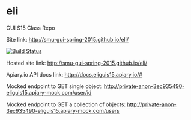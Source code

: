 # eli
GUI S15 Class Repo

Site link: http://smu-gui-spring-2015.github.io/eli/

[![Build Status](https://travis-ci.org/edjli2005/eli.svg?branch=master)](https://travis-ci.org/edjli2005/eli)

Hosted site link: http://smu-gui-spring-2015.github.io/eli/

Apiary.io API docs link: http://docs.eliguis15.apiary.io/#

Mocked endpoint to GET single object: http://private-anon-3ec935490-eliguis15.apiary-mock.com/user/id

Mocked endpoint to GET a collection of objects: http://private-anon-3ec935490-eliguis15.apiary-mock.com/users
